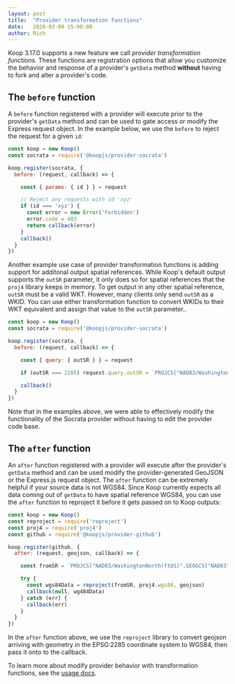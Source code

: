 ```yaml
---
layout: post
title:  "Provider transformation functions"
date:   2020-03-09 15:00:00
author: Rich
---
```


Koop 3.17.0 supports a new feature we call *provider transformation functions*. These functions are registration options that allow you customize the behavior and response of a provider's `getData` method **without** having to fork and alter a provider's code.  

## The `before` function
A `before` function registered with a provider will execute prior to the provider's `getData` method and can be used to gate access or modify the Express request object.  In the example below, we use the `before` to reject the request for a given `id`:

```js
const koop = new Koop()
const socrata = require('@koopjs/provider-socrata')

koop.register(socrata, {
  before: (request, callback) => {

    const { params: { id } } = request

    // Reject any requests with id 'xyz'
    if (id === 'xyz') {
      const error = new Error('Forbidden')
      error.code = 403
      return callback(error)
    }
    callback()
  }
})
```

Another example use case of provider transformation functions is adding support for additonal output spatial references.  While Koop's default output supports the `outSR` parameter, it only does so for spatial references that the `proj4` library keeps in memory.  To get output in any other spatial reference, `outSR` must be a valid WKT.  However, many clients only send `outSR` as a WKID.  You can use either transformation function to convert WKIDs to their WKT equivalent and assign that value to the `outSR` parameter..

```js
const koop = new Koop()
const socrata = require('@koopjs/provider-socrata')

koop.register(socrata, {
  before: (request, callback) => {

    const { query: { outSR } } = request

    if (outSR === 2285) request.query.outSR = `PROJCS["NAD83/WashingtonNorth(ftUS)",GEOGCS["NAD83",DATUM["North_American_Datum_1983",SPHEROID["GRS1980",6378137,298.257222101,AUTHORITY["EPSG","7019"]],TOWGS84[0,0,0,0,0,0,0],AUTHORITY["EPSG","6269"]],PRIMEM["Greenwich",0,AUTHORITY["EPSG","8901"]],UNIT["degree",0.0174532925199433,AUTHORITY["EPSG","9122"]],AUTHORITY["EPSG","4269"]],PROJECTION["Lambert_Conformal_Conic_2SP"],PARAMETER["standard_parallel_1",48.73333333333333],PARAMETER["standard_parallel_2",47.5],PARAMETER["latitude_of_origin",47],PARAMETER["central_meridian",-120.8333333333333],PARAMETER["false_easting",1640416.667],PARAMETER["false_northing",0],UNIT["USsurveyfoot",0.3048006096012192,AUTHORITY["EPSG","9003"]],AXIS["X",EAST],AXIS["Y",NORTH],AUTHORITY["EPSG","2285"]]`

    callback()
  }
})
```

Note that in the examples above, we were able to effectively modify the functionality of the Socrata provider without having to edit the provider code base.

## The `after` function

An `after` function registered with a provider will execute after the provider's `getData` method and can be used modify the provider-generated GeoJSON or the Express.js request object.  The `after` function can be extremely helpful if your source data is not WGS84.  Since Koop currently expects all data coming out of `getData` to have spatial reference WGS84, you can use the `after` function to reproject it before it gets passed on to Koop outputs:

```js
const koop = new Koop()
const reproject = require('reproject')
const proj4 = require('proj4')
const github = require('@koopjs/provider-github')

koop.register(github, {
  after: (request, geojson, callback) => {

    const fromSR = `PROJCS["NAD83/WashingtonNorth(ftUS)",GEOGCS["NAD83",DATUM["North_American_Datum_1983",SPHEROID["GRS1980",6378137,298.257222101,AUTHORITY["EPSG","7019"]],TOWGS84[0,0,0,0,0,0,0],AUTHORITY["EPSG","6269"]],PRIMEM["Greenwich",0,AUTHORITY["EPSG","8901"]],UNIT["degree",0.0174532925199433,AUTHORITY["EPSG","9122"]],AUTHORITY["EPSG","4269"]],PROJECTION["Lambert_Conformal_Conic_2SP"],PARAMETER["standard_parallel_1",48.73333333333333],PARAMETER["standard_parallel_2",47.5],PARAMETER["latitude_of_origin",47],PARAMETER["central_meridian",-120.8333333333333],PARAMETER["false_easting",1640416.667],PARAMETER["false_northing",0],UNIT["USsurveyfoot",0.3048006096012192,AUTHORITY["EPSG","9003"]],AXIS["X",EAST],AXIS["Y",NORTH],AUTHORITY["EPSG","2285"]]`

    try {
      const wgs84Data = reproject(fromSR, proj4.wgs84, geojson)
      callback(null, wg484Data)
    } catch (err) {
      callback(err)
    }
  }
})
```

In the `after` function above, we use the `reproject` library to convert geojson arriving with geometry in the EPSG:2285 coordinate system to WGS84, then pass it onto to the callback.

To learn more about modify provider behavior with transformation functions, see the [usage docs](docs/usage/provider).
